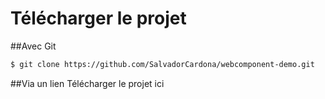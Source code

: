 # Télécharger le projet 
##Avec Git 
   ```sh
   $ git clone https://github.com/SalvadorCardona/webcomponent-demo.git
   ```
##Via un lien
Télécharger le projet ici
